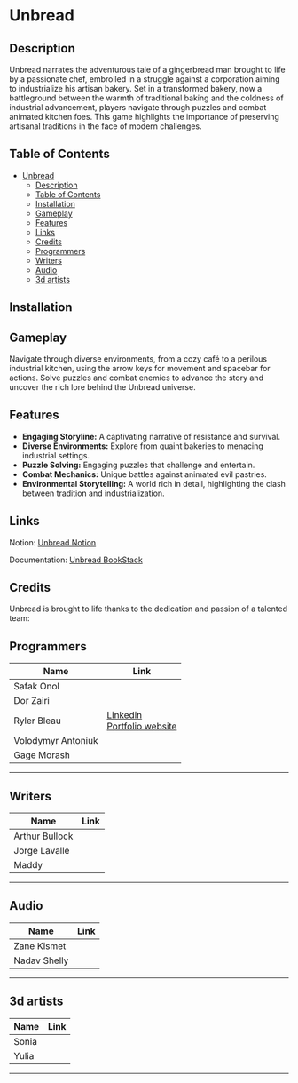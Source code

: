 # Unbread

## Description

Unbread narrates the adventurous tale of a gingerbread man brought to life by a passionate chef, embroiled in a struggle against a corporation aiming to industrialize his artisan bakery. Set in a transformed bakery, now a battleground between the warmth of traditional baking and the coldness of industrial advancement, players navigate through puzzles and combat animated kitchen foes. This game highlights the importance of preserving artisanal traditions in the face of modern challenges.

## Table of Contents

- [Unbread](#unbread)
  - [Description](#description)
  - [Table of Contents](#table-of-contents)
  - [Installation](#installation)
  - [Gameplay](#gameplay)
  - [Features](#features)
  - [Links](#links)
  - [Credits](#credits)
  - [Programmers](#programmers)
  - [Writers](#writers)
  - [Audio](#audio)
  - [3d artists](#3d-artists)

## Installation

<!-- TODO -->
<!-- write good  instaltion when we have a package to install -->

## Gameplay

Navigate through diverse environments, from a cozy café to a perilous industrial kitchen, using the arrow keys for movement and spacebar for actions. Solve puzzles and combat enemies to advance the story and uncover the rich lore behind the Unbread universe.

## Features

- **Engaging Storyline:** A captivating narrative of resistance and survival.
- **Diverse Environments:** Explore from quaint bakeries to menacing industrial settings.
- **Puzzle Solving:** Engaging puzzles that challenge and entertain.
- **Combat Mechanics:** Unique battles against animated evil pastries.
- **Environmental Storytelling:** A world rich in detail, highlighting the clash between tradition and industrialization.

<!-- ## How to Contribute

We welcome contributions! If you're interested in helping with bug fixes, adding features, or improving documentation, please follow these steps:

1. Fork the repository.
2. Create a new branch for your feature (`git checkout -b feature/AmazingFeature`).
3. Commit your changes (`git commit -m 'Add some AmazingFeature'`).
4. Push to the branch (`git push origin feature/AmazingFeature`).
5. Open a pull request. -->

## Links

Notion: [Unbread Notion](https://dorzairi.notion.site/Unbread-4bcd51b61a244d69b949aa4b139d1fb7?pvs=4)

Documentation: [Unbread BookStack](https://bookstack.idanservers.com/books/unbread)

<!-- Discord: [Unbread Discord](https://discord.gg/Unbread) -->

<!-- TODO: Get a  steam store page -->
<!-- Steam: [Unbread Steam](https://store.steampowered.com/app/Unbread) -->

## Credits

Unbread is brought to life thanks to the dedication and passion of a talented team:

## Programmers

| Name               | Link                         |
| ------------------ | ----------------------------- |
| Safak Onol         |   |
| Dor Zairi          |   |
| Ryler Bleau        |   [Linkedin ](https://ca.linkedin.com/in/ryler-bleau-359013206)<br>  [Portfolio website](https://rylerbleau.wixsite.com/rylerbleau)|
| Volodymyr Antoniuk |  |
| Gage Morash        |   |

---

## Writers

| Name           |         Link            |
| -------------- | ------------------------------- |
| Arthur Bullock |     |
| Jorge Lavalle  |     |
| Maddy          |     |

---

## Audio

|Name|Link|
|---|---|
|Zane Kismet |      |
|Nadav Shelly | <Email>|

---

## 3d artists
|Name|Link|
|---|---|
|Sonia |  |
|Yulia |  |

---
